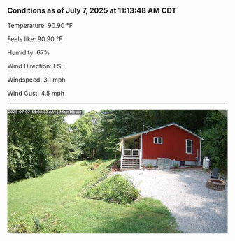 ### Conditions as of July 7, 2025 at 11:13:48 AM CDT 

Temperature: 90.90 &deg;F

Feels like: 90.90 &deg;F

Humidity: 67%

Wind Direction: ESE

Windspeed: 3.1 mph

Wind Gust: 4.5 mph

---

<img src="./images/latest.jpeg"/>

